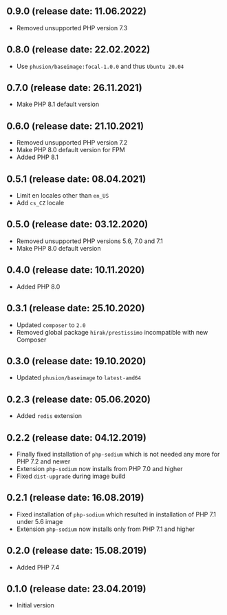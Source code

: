 ## 0.9.0 (release date: 11.06.2022)

 * Removed unsupported PHP version 7.3

## 0.8.0 (release date: 22.02.2022)

 * Use `phusion/baseimage:focal-1.0.0` and thus `Ubuntu 20.04`

## 0.7.0 (release date: 26.11.2021)

 * Make PHP 8.1 default version

## 0.6.0 (release date: 21.10.2021)

 * Removed unsupported PHP version 7.2
 * Make PHP 8.0 default version for FPM
 * Added PHP 8.1

## 0.5.1 (release date: 08.04.2021)

 * Limit en locales other than `en_US`
 * Add `cs_CZ` locale

## 0.5.0 (release date: 03.12.2020)

 * Removed unsupported PHP versions 5.6, 7.0 and 7.1
 * Make PHP 8.0 default version

## 0.4.0 (release date: 10.11.2020)

 * Added PHP 8.0

## 0.3.1 (release date: 25.10.2020)

 * Updated `composer` to `2.0`
 * Removed global package `hirak/prestissimo` incompatible with new Composer

## 0.3.0 (release date: 19.10.2020)

 * Updated `phusion/baseimage` to `latest-amd64`

## 0.2.3 (release date: 05.06.2020)

 * Added `redis` extension

## 0.2.2 (release date: 04.12.2019)

 * Finally fixed installation of `php-sodium` which is not needed any more for PHP 7.2 and newer
 * Extension `php-sodium` now installs from PHP 7.0 and higher
 * Fixed `dist-upgrade` during image build

## 0.2.1 (release date: 16.08.2019)

 * Fixed installation of `php-sodium` which resulted in installation of PHP 7.1 under 5.6 image
 * Extension `php-sodium` now installs only from PHP 7.1 and higher

## 0.2.0 (release date: 15.08.2019)

 * Added PHP 7.4

## 0.1.0 (release date: 23.04.2019)

 * Initial version
